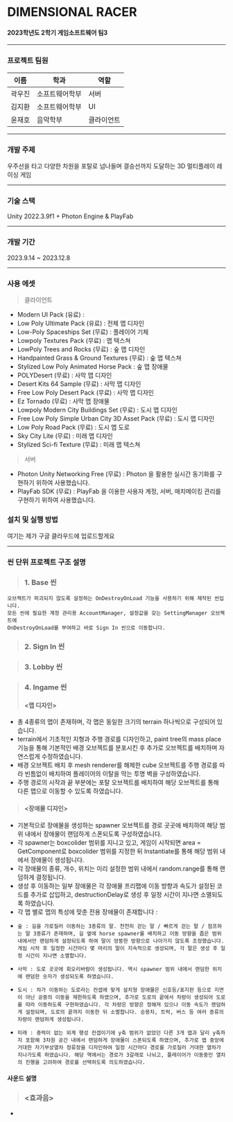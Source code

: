 # DIMENSIONAL RACER

#### 2023학년도 2학기 게임소프트웨어 팀3
***
### 프로젝트 팀원

| 이름     | 학과           | 역할         |
| -------- | -------------- | ------------ |
| 곽우진    | 소프트웨어학부 |       서버      |
| 김지환    | 소프트웨어학부 |       UI       |
| 윤재호    | 음악학부       |   클라이언트   |
***

### 개발 주제

우주선을 타고 다양한 차원을 포탈로 넘나들며 결승선까지 도달하는 3D 멀티플레이 레이싱 게임
***

### 기술 스택

Unity 2022.3.9f1 + Photon Engine & PlayFab
***

### 개발 기간

2023.9.14 ~ 2023.12.8
***

### 사용 에셋

> 클라이언트
- Modern UI Pack (유료) :
- Low Poly Ultimate Pack (유료) : 전체 맵 디자인
- Low-Poly Spaceships Set (무료) : 플레이어 기체
- Lowpoly Textures Pack (무료) : 맵 텍스쳐
- LowPoly Trees and Rocks (무료) : 숲 맵 디자인
- Handpainted Grass & Ground Textures (무료) : 숲 맵 텍스쳐
- Stylized Low Poly Animated Horse Pack : 숲 맵 장애물
- POLYDesert (무료) : 사막 맵 디자인
- Desert Kits 64 Sample (무료) : 사막 맵 디자인
- Free Low Poly Desert Pack (무료) : 사막 맵 디자인
- Ez Tornado (무료) : 사막 맵 장애물
- Lowpoly Modern City Buildings Set (무료) : 도시 맵 디자인
- Free Low Poly Simple Urban City 3D Asset Pack (무료) : 도시 맵 디자인
- Low Poly Road Pack (무료) : 도시 맵 도로
- Sky City Lite (무료) : 미래 맵 디자인
- Stylized Sci-fi Texture (무료) : 미래 맵 텍스쳐

> 서버
- Photon Unity Networking Free (무료) : Photon 을 활용한 실시간 동기화를 구현하기 위하여 사용했습니다.
- PlayFab SDK (무료) : PlayFab 을 이용한 사용자 계정, 서버, 매치메이킹 관리를 구현하기 위하여 사용했습니다.

### 설치 및 실행 방법

여기는 제가 구글 클라우드에 업로드할게요
***

### 씬 단위 프로젝트 구조 설명
> ### 1. Base 씬

    오브젝트가 파괴되지 않도록 설정하는 OnDestroyOnLoad 기능을 사용하기 위해 제작된 씬입니다.
    모든 씬에 필요한 계정 관리용 AccountManager, 설정값을 갖는 SettingManager 오브젝트에
    OnDestroyOnLoad를 부여하고 바로 Sign In 씬으로 이동합니다.

> ### 2. Sign In 씬


> ### 3. Lobby 씬


> ### 4. Ingame 씬
> #### <맵 디자인>
- 총 4종류의 맵이 존재하며, 각 맵은 동일한 크기의 terrain 하나씩으로 구성되어 있습니다.
- terrain에서 기초적인 지형과 주행 경로를 디자인하고, paint tree의 mass place 기능을 통해 기본적인 배경 오브젝트를 분포시킨 후 추가로 오브젝트를 배치하며 자연스럽게 수정하였습니다.
- 배경 오브젝트 배치 후 mesh renderer를 해제한 cube 오브젝트를 주행 경로를 따라 빈틈없이 배치하여 플레이어의 이탈을 막는 투명 벽을 구성하였습니다.
- 주행 경로의 시작과 끝 부분에는 포탈 오브젝트를 배치하여 해당 오브젝트를 통해 다른 맵으로 이동할 수 있도록 하였습니다.

> #### <장애물 디자인>
- 기본적으로 장애물을 생성하는 spawner 오브젝트를 경로 곳곳에 배치하여 해당 범위 내에서 장애물이 랜덤하게 스폰되도록 구성하였습니다.
- 각 spawner는 boxcolider 범위를 지니고 있고, 게임이 시작되면 area = GetComponent<BoxCollider>로 boxcolider 범위를 지정한 뒤 Instantiate를 통해 해당 범위 내에서 장애물이 생성됩니다.
- 각 장애물의 종류, 개수, 위치는 미리 설정한 범위 내에서 random.range를 통해 랜덤하게 결정됩니다.
- 생성 후 이동하는 일부 장애물은 각 장애물 프리팹에 이동 방향과 속도가 설정된 코드를 추가로 삽입하고, destructionDelay로 생성 후 일정 시간이 지나면 소멸되도록 하였습니다.
- 각 맵 별로 맵의 특성에 맞춘 전용 장애물이 존재합니다 :
-     숲 : 길을 가로질러 이동하는 3종류의 말. 천천히 걷는 말 / 빠르게 걷는 말 / 점프하는 말 3종류가 존재하며, 길 옆에 horse spawner를 배치하고 이동 방향을 좁은 범위 내에서만 랜덤하게 설정되도록 하여 말이 엉뚱한 방향으로 나아가지 않도록 조정했습니다. 게임 시작 후 일정한 시간마다 몇 마리의 말이 지속적으로 생성되며, 각 말은 생성 후 일정 시간이 지나면 소멸합니다.
-     사막 : 도로 곳곳에 회오리바람이 생성됩니다. 역시 spawner 범위 내에서 랜덤한 위치에 랜덤한 숫자가 생성되도록 하였습니다.
-     도시 : 차가 이동하는 도로라는 컨셉에 맞게 설치형 장애물은 신호등/표지판 등으로 지면이 아닌 공중의 이동을 제한하도록 하였으며, 추가로 도로의 끝에서 차량이 생성되어 도로를 따라 이동하도록 구현하였습니다. 각 차량은 방향은 정해져 있으나 이동 속도가 랜덤하게 설정되며, 도로의 끝까지 이동한 뒤 소멸합니다. 승용차, 트럭, 버스 등 여러 종류의 차량이 랜덤하게 생성됩니다.
-     미래 : 중력이 없는 외계 행성 컨셉이기에 y축 범위가 없었던 다른 3개 맵과 달리 y축까지 포함해 3차원 공간 내에서 랜덤하게 장애물이 스폰되도록 하였으며, 추가로 맵 중앙에 거대한 자기부상열차 정류장을 디자인하여 일정 시간마다 경로를 가로질러 거대한 열차가 지나가도록 하였습니다. 해당 역에서는 경로가 3갈래로 나뉘고, 플레이어가 이동중인 열차의 진행을 고려하여 경로를 선택하도록 의도하였습니다.

#### 사운드 설명
> ### <효과음>
- 
